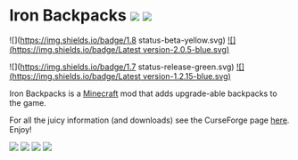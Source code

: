 # Iron Backpacks [![](http://cf.way2muchnoise.eu/short_227049_downloads.svg)](https://minecraft.curseforge.com/projects/iron-backpacks) ![](http://cf.way2muchnoise.eu/versions/For%20MC_227049_all.svg)

![](https://img.shields.io/badge/1.8 status-beta-yellow.svg)
[![](https://img.shields.io/badge/Latest version-2.0.5-blue.svg)](https://minecraft.curseforge.com/projects/iron-backpacks/files?filter-game-version=1738749986%3A4&filter-status=1)


![](https://img.shields.io/badge/1.7 status-release-green.svg)
[![](https://img.shields.io/badge/Latest version-1.2.15-blue.svg)](https://minecraft.curseforge.com/projects/iron-backpacks/files?filter-game-version=1738749986%3A5&filter-status=1)

Iron Backpacks is a [Minecraft](https://minecraft.net/) mod that adds upgrade-able backpacks to the game.

For all the juicy information (and downloads) see the CurseForge page [here](http://minecraft.curseforge.com/projects/iron-backpacks). Enjoy!

![](https://github.com/gr8pefish/IronBackpacks/blob/master-1.7.10/src/main/resources/assets/ironbackpacks/textures/items/backpack_basic.png) ![](https://github.com/gr8pefish/IronBackpacks/blob/master-1.7.10/src/main/resources/assets/ironbackpacks/textures/items/backpack_iron.png) ![](https://github.com/gr8pefish/IronBackpacks/blob/master-1.7.10/src/main/resources/assets/ironbackpacks/textures/items/backpack_gold.png) ![](https://github.com/gr8pefish/IronBackpacks/blob/master-1.7.10/src/main/resources/assets/ironbackpacks/textures/items/backpack_diamond.png)





